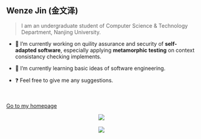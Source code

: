 ## Wenze Jin (金文泽)

> I am an undergraduate student of Computer Science & Technology Department, Nanjing University.

- 🔭 I’m currently working on quility assurance and security of **self-adapted software**, especially applying **metamorphic testing** on context consistancy checking implements.
  
- 🌱 I’m currently learning basic ideas of software engineering.
  
- ❓ Feel free to give me any suggestions.  

<br>  

<a href="https://wenzejin.github.io">Go to my homepage</a>

<div align="center"><img src="https://github-readme-stats.vercel.app/api?username=WenzeJin&show_icons=true&count_private=true&hide_border=true" align="center" /></div>  

<br>  

<div align="center">
<img src="https://komarev.com/ghpvc/?username=WenzeJin&&style=flat-square" align="center" />
</div>  
  
